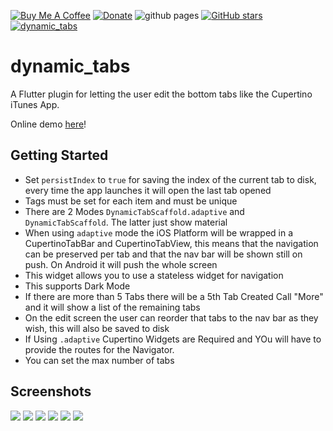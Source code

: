 [![Buy Me A Coffee](https://img.shields.io/badge/Donate-Buy%20Me%20A%20Coffee-yellow.svg)](https://www.buymeacoffee.com/rodydavis)
[![Donate](https://img.shields.io/badge/Donate-PayPal-green.svg)](https://www.paypal.com/cgi-bin/webscr?cmd=_s-xclick&hosted_button_id=WSH3GVC49GNNJ)
![github pages](https://github.com/rodydavis/dynamic_tabs/workflows/github%20pages/badge.svg)
[![GitHub stars](https://img.shields.io/github/stars/rodydavis/dynamic_tabs?color=blue)](https://github.com/rodydavis/dynamic_tabs)
[![dynamic_tabs](https://img.shields.io/pub/v/dynamic_tabs.svg)](https://pub.dev/packages/dynamic_tabs)

# dynamic_tabs

A Flutter plugin for letting the user edit the bottom tabs like the Cupertino iTunes App.

Online demo [here](https://rodydavis.github.io/dynamic_tabs/)!

## Getting Started

- Set `persistIndex` to `true` for saving the index of the current tab to disk, every time the app launches it will open the last tab opened
- Tags must be set for each item and must be unique
- There are 2 Modes `DynamicTabScaffold.adaptive` and `DynamicTabScaffold`. The latter just show material
- When using `adaptive` mode the iOS Platform will be wrapped in a CupertinoTabBar and CupertinoTabView, this means that the navigation can be preserved per tab and that the nav bar will be shown still on push. On Android it will push the whole screen
- This widget allows you to use a stateless widget for navigation
- This supports Dark Mode
- If there are more than 5 Tabs there will be a 5th Tab Created Call "More" and it will show a list of the remaining tabs
- On the edit screen the user can reorder that tabs to the nav bar as they wish, this will also be saved to disk
- If Using `.adaptive` Cupertino Widgets are Required and YOu will have to provide the routes for the Navigator.
- You can set the max number of tabs

## Screenshots

![](https://github.com/rodydavis/plugins/blob/master/packages/dynamic_tabs/screenshots/1.PNG)
![](https://github.com/rodydavis/plugins/blob/master/packages/dynamic_tabs/screenshots/2.PNG)
![](https://github.com/rodydavis/plugins/blob/master/packages/dynamic_tabs/screenshots/3.PNG)
![](https://github.com/rodydavis/plugins/blob/master/packages/dynamic_tabs/screenshots/4.PNG)
![](https://github.com/rodydavis/plugins/blob/master/packages/dynamic_tabs/screenshots/5.PNG)
![](https://github.com/rodydavis/plugins/blob/master/packages/dynamic_tabs/screenshots/6.PNG)
